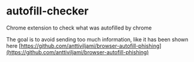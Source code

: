 # autofill-checker

Chrome extension to check what was autofilled by chrome

The goal is to avoid sending too much information, like it has been shown here [https://github.com/anttiviljami/browser-autofill-phishing](https://github.com/anttiviljami/browser-autofill-phishing)
